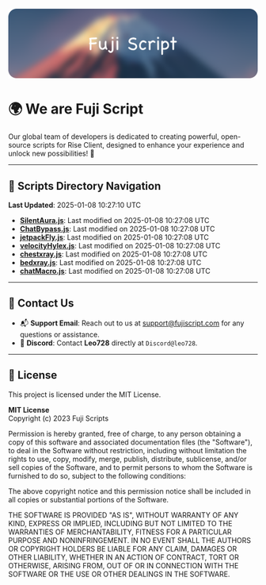 ![Banner](.github/b.webp)

# 🌍 **We are Fuji Script**

Our global team of developers is dedicated to creating powerful, open-source scripts for Rise Client, designed to enhance your experience and unlock new possibilities! 🌟

---
<!-- SCRIPTS_NAVIGATION_START -->
## 📂 **Scripts Directory Navigation**

**Last Updated**: 2025-01-08 10:27:10 UTC

- **[SilentAura.js](scripts/SilentAura.js)**: Last modified on 2025-01-08 10:27:08 UTC
- **[ChatBypass.js](scripts/ChatBypass.js)**: Last modified on 2025-01-08 10:27:08 UTC
- **[jetpackFly.js](scripts/jetpackFly.js)**: Last modified on 2025-01-08 10:27:08 UTC
- **[velocityHylex.js](scripts/velocityHylex.js)**: Last modified on 2025-01-08 10:27:08 UTC
- **[chestxray.js](scripts/chestxray.js)**: Last modified on 2025-01-08 10:27:08 UTC
- **[bedxray.js](scripts/bedxray.js)**: Last modified on 2025-01-08 10:27:08 UTC
- **[chatMacro.js](scripts/chatMacro.js)**: Last modified on 2025-01-08 10:27:08 UTC

<!-- SCRIPTS_NAVIGATION_END -->

---

## 💬 **Contact Us**  
- 📬 **Support Email**: Reach out to us at [support@fujiscript.com](mailto:support@fujiscript.com) for any questions or assistance.  
- 💬 **Discord**: Contact **Leo728** directly at `Discord@leo728`.

---

## 📜 **License**

This project is licensed under the MIT License.  

**MIT License**  
Copyright (c) 2023 Fuji Scripts  

Permission is hereby granted, free of charge, to any person obtaining a copy of this software and associated documentation files (the "Software"), to deal in the Software without restriction, including without limitation the rights to use, copy, modify, merge, publish, distribute, sublicense, and/or sell copies of the Software, and to permit persons to whom the Software is furnished to do so, subject to the following conditions:  

The above copyright notice and this permission notice shall be included in all copies or substantial portions of the Software.  

THE SOFTWARE IS PROVIDED "AS IS", WITHOUT WARRANTY OF ANY KIND, EXPRESS OR IMPLIED, INCLUDING BUT NOT LIMITED TO THE WARRANTIES OF MERCHANTABILITY, FITNESS FOR A PARTICULAR PURPOSE AND NONINFRINGEMENT. IN NO EVENT SHALL THE AUTHORS OR COPYRIGHT HOLDERS BE LIABLE FOR ANY CLAIM, DAMAGES OR OTHER LIABILITY, WHETHER IN AN ACTION OF CONTRACT, TORT OR OTHERWISE, ARISING FROM, OUT OF OR IN CONNECTION WITH THE SOFTWARE OR THE USE OR OTHER DEALINGS IN THE SOFTWARE.  
